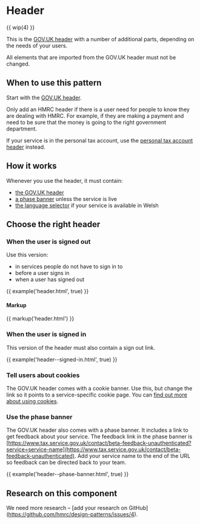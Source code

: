 # Header

{{ wip(4) }}

This is the [GOV.UK header](https://www.gov.uk/service-manual/design/add-the-govuk-header-and-footer) with a number of additional parts, depending on the needs of your users.

All elements that are imported from the GOV.UK header must not be changed.

## When to use this pattern

Start with the [GOV.UK header](https://www.gov.uk/service-manual/design/add-the-govuk-header-and-footer).

Only add an HMRC header if there is a user need for people to know they are dealing with HMRC. For example, if they are making a payment and need to be sure that the money is going to the right government department.

If your service is in the personal tax account, use the [personal tax account header](/components/account-header/index.html) instead.

## How it works

Whenever you use the header, it must contain:

- [the GOV.UK header](#the-gov.uk-header)
- [a phase banner](#phase-banner) unless the service is live
- [the language selector](#language-selector) if your service is available in Welsh

## Choose the right header

### When the user is signed out

Use this version:

- in services people do not have to sign in to
- before a user signs in
- when a user has signed out

{{ example('header.html', true) }}

#### Markup

{{ markup('header.html') }}

### When the user is signed in

This version of the header must also contain a sign out link.

{{ example('header--signed-in.html', true) }}

### Tell users about cookies

The GOV.UK header comes with a cookie banner. Use this, but change the link so it points to a service-specific cookie page. You can [find out more about using cookies](https://www.gov.uk/service-manual/technology/working-with-cookies-and-similar-technologies).

### Use the phase banner

The GOV.UK header also comes with a phase banner. It includes a link to get feedback about your service. The feedback link in the phase banner is [https://www.tax.service.gov.uk/contact/beta-feedback-unauthenticated?service=service-name](https://www.tax.service.gov.uk/contact/beta-feedback-unauthenticated). Add your service name to the end of the URL so feedback can be directed back to your team.

{{ example('header--phase-banner.html', true) }}

## Research on this component

We need more research – [add your research on GitHub] (https://github.com/hmrc/design-patterns/issues/4).
